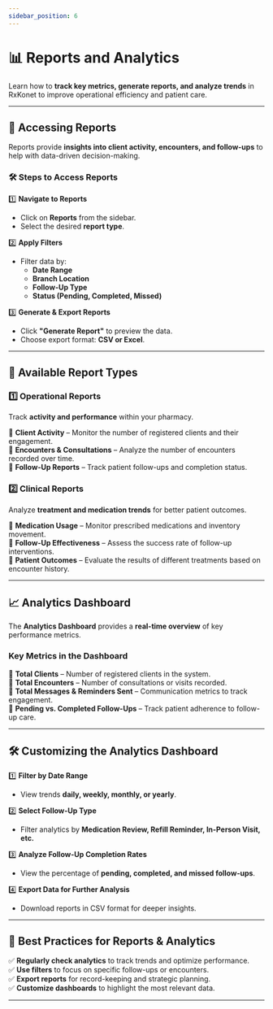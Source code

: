 ```yaml
---
sidebar_position: 6
---
```


# 📊 Reports and Analytics

Learn how to **track key metrics, generate reports, and analyze trends** in RxKonet to improve operational efficiency and patient care.

---

## 📌 Accessing Reports

Reports provide **insights into client activity, encounters, and follow-ups** to help with data-driven decision-making.

### 🛠️ Steps to Access Reports

1️⃣ **Navigate to Reports**

- Click on **Reports** from the sidebar.
- Select the desired **report type**.

2️⃣ **Apply Filters**

- Filter data by:
  - **Date Range**
  - **Branch Location**
  - **Follow-Up Type**
  - **Status (Pending, Completed, Missed)**

3️⃣ **Generate & Export Reports**

- Click **"Generate Report"** to preview the data.
- Choose export format: **CSV or Excel**.

---

## 📁 Available Report Types

### **1️⃣ Operational Reports**

Track **activity and performance** within your pharmacy.

📌 **Client Activity** – Monitor the number of registered clients and their engagement.  
📌 **Encounters & Consultations** – Analyze the number of encounters recorded over time.  
📌 **Follow-Up Reports** – Track patient follow-ups and completion status.

### **2️⃣ Clinical Reports**

Analyze **treatment and medication trends** for better patient outcomes.

📌 **Medication Usage** – Monitor prescribed medications and inventory movement.  
📌 **Follow-Up Effectiveness** – Assess the success rate of follow-up interventions.  
📌 **Patient Outcomes** – Evaluate the results of different treatments based on encounter history.

---

## 📈 Analytics Dashboard

The **Analytics Dashboard** provides a **real-time overview** of key performance metrics.

### **Key Metrics in the Dashboard**

📌 **Total Clients** – Number of registered clients in the system.  
📌 **Total Encounters** – Number of consultations or visits recorded.  
📌 **Total Messages & Reminders Sent** – Communication metrics to track engagement.  
📌 **Pending vs. Completed Follow-Ups** – Track patient adherence to follow-up care.

<!-- ![Analytics Dashboard](/img/screenshots/analytics-dashboard.png) -->

---

## 🛠️ Customizing the Analytics Dashboard

1️⃣ **Filter by Date Range**

- View trends **daily, weekly, monthly, or yearly**.

2️⃣ **Select Follow-Up Type**

- Filter analytics by **Medication Review, Refill Reminder, In-Person Visit, etc.**

3️⃣ **Analyze Follow-Up Completion Rates**

- View the percentage of **pending, completed, and missed follow-ups**.

4️⃣ **Export Data for Further Analysis**

- Download reports in CSV format for deeper insights.

<!-- ![Dashboard Customization](/img/screenshots/dashboard-customization.png) -->

---

## 📌 Best Practices for Reports & Analytics

✅ **Regularly check analytics** to track trends and optimize performance.  
✅ **Use filters** to focus on specific follow-ups or encounters.  
✅ **Export reports** for record-keeping and strategic planning.  
✅ **Customize dashboards** to highlight the most relevant data.

---
